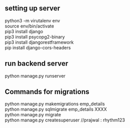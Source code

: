 ## setting up server
python3 -m virutalenv env  
source env/bin/activate  
pip3 install django  
pip3 install psycopg2-binary  
pip3 install djangorestframework  
pip install django-cors-headers  
  
  
## run backend server
python manage.py runserver  
  
  
## Commands for migrations
python manage.py makemigrations emp_details  
python manage.py sqlmigrate emp_details XXXX  
python manage.py migrate  
python manage.py createsuperuser    //prajwal : rhythm123  
